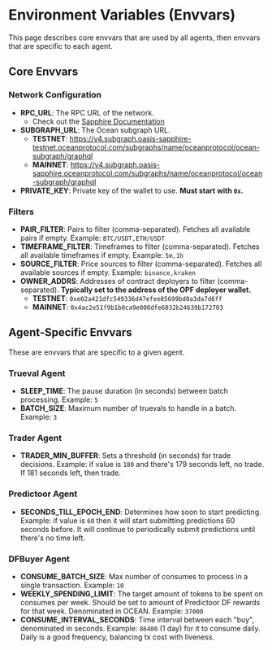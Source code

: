 # Environment Variables (Envvars)

This page describes core envvars that are used by all agents, then envvars that are specific to each agent.

## Core Envvars

### Network Configuration

- **RPC_URL**: The RPC URL of the network.
  - Check out the [Sapphire Documentation](https://docs.oasis.io/dapp/sapphire/)
- **SUBGRAPH_URL**: The Ocean subgraph URL.
  - **TESTNET**: https://v4.subgraph.oasis-sapphire-testnet.oceanprotocol.com/subgraphs/name/oceanprotocol/ocean-subgraph/graphql
  - **MAINNET**: https://v4.subgraph.oasis-sapphire.oceanprotocol.com/subgraphs/name/oceanprotocol/ocean-subgraph/graphql
- **PRIVATE_KEY**: Private key of the wallet to use. **Must start with `0x`.**

### Filters

- **PAIR_FILTER**: Pairs to filter (comma-separated). Fetches all available pairs if empty. Example: `BTC/USDT,ETH/USDT`
- **TIMEFRAME_FILTER**: Timeframes to filter (comma-separated). Fetches all available timeframes if empty. Example: `5m,1h`
- **SOURCE_FILTER**: Price sources to filter (comma-separated). Fetches all available sources if empty. Example: `binance,kraken`
- **OWNER_ADDRS**: Addresses of contract deployers to filter (comma-separated). **Typically set to the address of the OPF deployer wallet.**
  - **TESTNET**: `0xe02a421dfc549336d47efee85699bd0a3da7d6ff`
  - **MAINNET**: `0x4ac2e51f9b1b0ca9e000dfe6032b24639b172703`

## Agent-Specific Envvars

These are envvars that are specific to a given agent.

### Trueval Agent

- **SLEEP_TIME**: The pause duration (in seconds) between batch processing. Example: `5`
- **BATCH_SIZE**: Maximum number of truevals to handle in a batch. Example: `3`

### Trader Agent

- **TRADER_MIN_BUFFER**: Sets a threshold (in seconds) for trade decisions. Example: if value is `180` and there's 179 seconds left, no trade. If 181 seconds left, then trade.

### Predictoor Agent

- **SECONDS_TILL_EPOCH_END**: Determines how soon to start predicting. Example: if value is `60` then it will start submitting predictions 60 seconds before. It will continue to periodically submit predictions until there's no time left.

### DFBuyer Agent

- **CONSUME_BATCH_SIZE**: Max number of consumes to process in a single transaction. Example: `10`
- **WEEKLY_SPENDING_LIMIT**: The target amount of tokens to be spent on consumes per week. Should be set to amount of Predictoor DF rewards for that week. Denominated in OCEAN. Example: `37000`
- **CONSUME_INTERVAL_SECONDS**: Time interval between each "buy", denominated in seconds. Example: `86400` (1 day) for it to consume daily. Daily is a good frequency, balancing tx cost with liveness.
